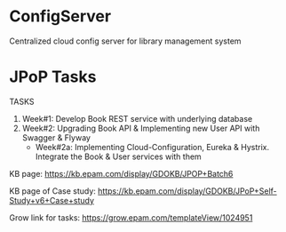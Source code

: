 # ConfigServer
Centralized cloud config server for library management system

# JPoP Tasks

TASKS

1. Week#1: Develop Book REST service with underlying database
2. Week#2: Upgrading Book API & Implementing new User API with Swagger & Flyway
   - Week#2a: Implementing Cloud-Configuration, Eureka & Hystrix. Integrate the Book & User services with them


KB page: https://kb.epam.com/display/GDOKB/JPOP+Batch6

KB page of Case study: https://kb.epam.com/display/GDOKB/JPoP+Self-Study+v6+Case+study

Grow link for tasks: https://grow.epam.com/templateView/1024951
